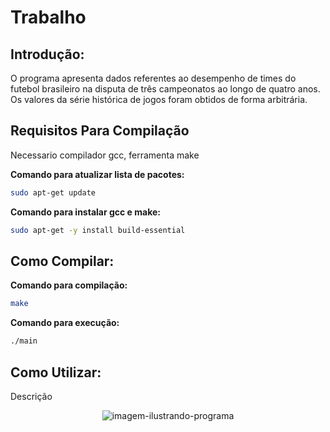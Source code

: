 # Trabalho

## Introdução:

O programa apresenta dados referentes ao desempenho de times do futebol brasileiro na disputa de três campeonatos ao longo de quatro anos. Os valores da série histórica de jogos foram obtidos de forma arbitrária.

## Requisitos Para Compilação

Necessario compilador gcc, ferramenta make

**Comando para atualizar lista de pacotes:**
```sh
sudo apt-get update
```
**Comando para instalar gcc e make:**
```sh
sudo apt-get -y install build-essential
```
## Como Compilar:

**Comando para compilação:**
```sh
make
```

**Comando para execução:**
```sh
./main
```
## Como Utilizar:

Descrição

<p align="center">
  <img src="https://play-lh.googleusercontent.com/ewAKis2o9Gg-QLTegNcKcsAX4fjRci3KUd9RF1TikuizuZSopxloPmfp29SMI03Cfwk" alt="imagem-ilustrando-programa" />
</p>
